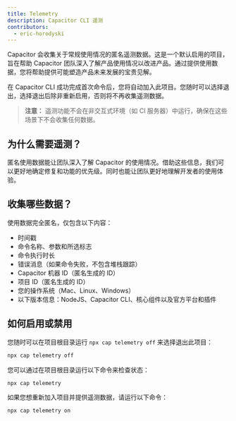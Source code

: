 ```yaml
---
title: Telemetry
description: Capacitor CLI 遥测
contributors:
  - eric-horodyski
---
```


Capacitor 会收集关于常规使用情况的匿名遥测数据。这是一个默认启用的项目，旨在帮助 Capacitor 团队深入了解产品使用情况以改进产品。通过提供使用数据，您将帮助提供可能塑造产品未来发展的宝贵见解。

在 Capacitor CLI 成功完成首次命令后，您将自动加入此项目。您随时可以选择退出，选择退出后除非重新启用，否则将不再收集遥测数据。

> **注意：** 遥测功能不会在非交互式环境（如 CI 服务器）中运行，确保在这些场景下不会收集任何数据。

## 为什么需要遥测？

匿名使用数据能让团队深入了解 Capacitor 的使用情况。借助这些信息，我们可以更好地确定修复和功能的优先级。同时也能让团队更好地理解开发者的使用体验。

## 收集哪些数据？

使用数据完全匿名，仅包含以下内容：

* 时间戳
* 命令名称、参数和所选标志
* 命令执行时长
* 错误消息（如果命令失败，不包含堆栈跟踪）
* Capacitor 机器 ID（匿名生成的 ID）
* 项目 ID（匿名生成的 ID）
* 您的操作系统（Mac、Linux、Windows）
* 以下版本信息：NodeJS、Capacitor CLI、核心组件以及官方平台和插件

## 如何启用或禁用

您随时可以在项目根目录运行 `npx cap telemetry off` 来选择退出此项目：

```bash
npx cap telemetry off
```

您可以通过在项目根目录运行以下命令来检查状态：

```bash
npx cap telemetry
```

如果您想重新加入项目并提供遥测数据，请运行以下命令：

```bash
npx cap telemetry on
```